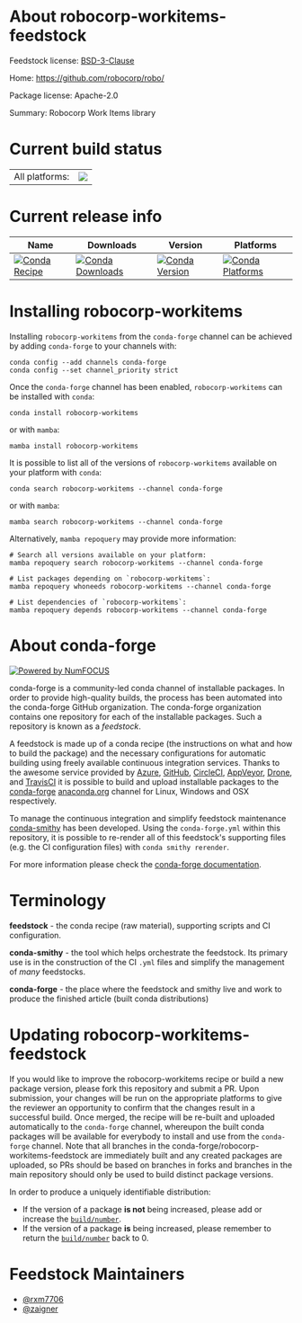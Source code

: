 About robocorp-workitems-feedstock
==================================

Feedstock license: [BSD-3-Clause](https://github.com/conda-forge/robocorp-workitems-feedstock/blob/main/LICENSE.txt)

Home: https://github.com/robocorp/robo/

Package license: Apache-2.0

Summary: Robocorp Work Items library

Current build status
====================


<table><tr><td>All platforms:</td>
    <td>
      <a href="https://dev.azure.com/conda-forge/feedstock-builds/_build/latest?definitionId=20199&branchName=main">
        <img src="https://dev.azure.com/conda-forge/feedstock-builds/_apis/build/status/robocorp-workitems-feedstock?branchName=main">
      </a>
    </td>
  </tr>
</table>

Current release info
====================

| Name | Downloads | Version | Platforms |
| --- | --- | --- | --- |
| [![Conda Recipe](https://img.shields.io/badge/recipe-robocorp--workitems-green.svg)](https://anaconda.org/conda-forge/robocorp-workitems) | [![Conda Downloads](https://img.shields.io/conda/dn/conda-forge/robocorp-workitems.svg)](https://anaconda.org/conda-forge/robocorp-workitems) | [![Conda Version](https://img.shields.io/conda/vn/conda-forge/robocorp-workitems.svg)](https://anaconda.org/conda-forge/robocorp-workitems) | [![Conda Platforms](https://img.shields.io/conda/pn/conda-forge/robocorp-workitems.svg)](https://anaconda.org/conda-forge/robocorp-workitems) |

Installing robocorp-workitems
=============================

Installing `robocorp-workitems` from the `conda-forge` channel can be achieved by adding `conda-forge` to your channels with:

```
conda config --add channels conda-forge
conda config --set channel_priority strict
```

Once the `conda-forge` channel has been enabled, `robocorp-workitems` can be installed with `conda`:

```
conda install robocorp-workitems
```

or with `mamba`:

```
mamba install robocorp-workitems
```

It is possible to list all of the versions of `robocorp-workitems` available on your platform with `conda`:

```
conda search robocorp-workitems --channel conda-forge
```

or with `mamba`:

```
mamba search robocorp-workitems --channel conda-forge
```

Alternatively, `mamba repoquery` may provide more information:

```
# Search all versions available on your platform:
mamba repoquery search robocorp-workitems --channel conda-forge

# List packages depending on `robocorp-workitems`:
mamba repoquery whoneeds robocorp-workitems --channel conda-forge

# List dependencies of `robocorp-workitems`:
mamba repoquery depends robocorp-workitems --channel conda-forge
```


About conda-forge
=================

[![Powered by
NumFOCUS](https://img.shields.io/badge/powered%20by-NumFOCUS-orange.svg?style=flat&colorA=E1523D&colorB=007D8A)](https://numfocus.org)

conda-forge is a community-led conda channel of installable packages.
In order to provide high-quality builds, the process has been automated into the
conda-forge GitHub organization. The conda-forge organization contains one repository
for each of the installable packages. Such a repository is known as a *feedstock*.

A feedstock is made up of a conda recipe (the instructions on what and how to build
the package) and the necessary configurations for automatic building using freely
available continuous integration services. Thanks to the awesome service provided by
[Azure](https://azure.microsoft.com/en-us/services/devops/), [GitHub](https://github.com/),
[CircleCI](https://circleci.com/), [AppVeyor](https://www.appveyor.com/),
[Drone](https://cloud.drone.io/welcome), and [TravisCI](https://travis-ci.com/)
it is possible to build and upload installable packages to the
[conda-forge](https://anaconda.org/conda-forge) [anaconda.org](https://anaconda.org/)
channel for Linux, Windows and OSX respectively.

To manage the continuous integration and simplify feedstock maintenance
[conda-smithy](https://github.com/conda-forge/conda-smithy) has been developed.
Using the ``conda-forge.yml`` within this repository, it is possible to re-render all of
this feedstock's supporting files (e.g. the CI configuration files) with ``conda smithy rerender``.

For more information please check the [conda-forge documentation](https://conda-forge.org/docs/).

Terminology
===========

**feedstock** - the conda recipe (raw material), supporting scripts and CI configuration.

**conda-smithy** - the tool which helps orchestrate the feedstock.
                   Its primary use is in the construction of the CI ``.yml`` files
                   and simplify the management of *many* feedstocks.

**conda-forge** - the place where the feedstock and smithy live and work to
                  produce the finished article (built conda distributions)


Updating robocorp-workitems-feedstock
=====================================

If you would like to improve the robocorp-workitems recipe or build a new
package version, please fork this repository and submit a PR. Upon submission,
your changes will be run on the appropriate platforms to give the reviewer an
opportunity to confirm that the changes result in a successful build. Once
merged, the recipe will be re-built and uploaded automatically to the
`conda-forge` channel, whereupon the built conda packages will be available for
everybody to install and use from the `conda-forge` channel.
Note that all branches in the conda-forge/robocorp-workitems-feedstock are
immediately built and any created packages are uploaded, so PRs should be based
on branches in forks and branches in the main repository should only be used to
build distinct package versions.

In order to produce a uniquely identifiable distribution:
 * If the version of a package **is not** being increased, please add or increase
   the [``build/number``](https://docs.conda.io/projects/conda-build/en/latest/resources/define-metadata.html#build-number-and-string).
 * If the version of a package **is** being increased, please remember to return
   the [``build/number``](https://docs.conda.io/projects/conda-build/en/latest/resources/define-metadata.html#build-number-and-string)
   back to 0.

Feedstock Maintainers
=====================

* [@rxm7706](https://github.com/rxm7706/)
* [@zaigner](https://github.com/zaigner/)

